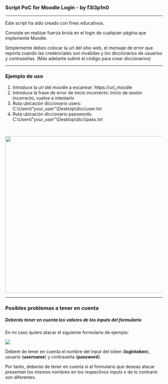 
<h3>Script PoC for Moodle Login - by f3l3p1n0 </h3>
<hr>
<p>Este script ha sido creado con fines educativos.</p>
<p>Consiste en realizar fuerza bruta en el login de cualquier página que implemente Moodle.</p>
<p>Simplemente debes colocar la url del sitio web, el mensaje de error que reporta cuando las credenciales son inválidas y 
los diccionarios de usuarios y contraseñas. (Más adelante subiré el código para crear diccionarios)</p>
<hr>
<h3>Ejemplo de uso</h3>
<ol>
  <li> Introduce la url del moodle a escanear: https://url_moodle </li>
  <li> Introduce la frase de error de inicio incorrecto: Inicio de sesión incorrecto, vuelve a intentarlo </li>
  <li> Ruta ubicación diccionario users: C:\Users\"your_user"\Desktop\dicc\user.txt </li>
  <li> Ruta ubicación diccionario passwords: C:\Users\"your_user"\Desktop\dicc\pass.txt </li>
</ol>
<br>
<p align="center"><img src="https://i.postimg.cc/JzLsB3WH/Ejemplo.png" width="600" height="500"></p>
<hr>
<h3>Posibles problemas a tener en cuenta</h3>
<h5>Deberás tener en cuenta los valores de los inputs del formulario</h5>
<p>En mi caso quiero atacar el siguiente formulario de ejemplo:<p>
<img src="https://i.postimg.cc/5NLPyv48/2023-06-05-19-39.png">
<p>Deberé de tener en cuenta el nombre del input del token (<strong>logintoken</strong>), usuario (<strong>username</strong>) y contraseña (<strong>password</strong>).</p>
<p>Por tanto, deberás de tener en cuenta si el formulario que deseas atacar presentan los mismos nombres en los respectivos inputs o de lo contrario son diferentes.</p>
